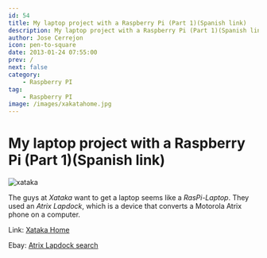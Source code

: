 ```yaml
---
id: 54
title: My laptop project with a Raspberry Pi (Part 1)(Spanish link)
description: My laptop project with a Raspberry Pi (Part 1)(Spanish link)
author: Jose Cerrejon
icon: pen-to-square
date: 2013-01-24 07:55:00
prev: /
next: false
category:
    - Raspberry PI
tag:
    - Raspberry PI
image: /images/xakatahome.jpg
---
```


# My laptop project with a Raspberry Pi (Part 1)(Spanish link)

![xataka](/images/xakatahome.jpg)

The guys at _Xataka_ want to get a laptop seems like a _RasPi-Laptop_. They used an _Atrix Lapdock_, which is a device that converts a Motorola Atrix phone on a computer.

Link: [Xataka Home](https://www.xatakahome.com/trucos-y-bricolaje-smart/mi-proyecto-de-portatil-con-una-raspberry-pi-parte-1)

Ebay: [Atrix Lapdock search](https://www.ebay.com/sch/i.html?rt=nc&_nkw=atrix%20laptop&_fln=1&_sc=1&_sop=15&_trksid=p3286.c0.m283)
